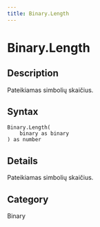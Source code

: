 ```yaml
---
title: Binary.Length
---
```


# Binary.Length


## Description

Pateikiamas simbolių skaičius.


## Syntax

```powerquery
Binary.Length(
    binary as binary
) as number
```


## Details

Pateikiamas simbolių skaičius.



## Category
Binary
